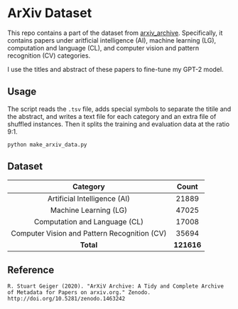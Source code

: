 # ArXiv Dataset

This repo contains a part of the dataset from [arxiv_archive](https://github.com/staeiou/arxiv_archive). Specifically, it contains papers under aritficial intelligence (AI), machine learning (LG), computation and language (CL), and computer vision and pattern recognition (CV) categories. 

I use the titles and abstract of these papers to fine-tune my GPT-2 model.

## Usage

The script reads the `.tsv` file, adds special symbols to separate the titile and the abstract, and writes a text file for each category and an extra file of shuffled instances. Then it splits the training and evaluation data at the ratio 9:1.

```shell
python make_arxiv_data.py
```

## Dataset

|                   Category                   |   Count    |
| :------------------------------------------: | :--------: |
|         Artificial Intelligence (AI)         |   21889    |
|            Machine Learning (LG)             |   47025    |
|        Computation and Language (CL)         |   17008    |
| Computer Vision and Pattern Recognition (CV) |   35694    |
|                  **Total**                   | **121616** |

## Reference

```
R. Stuart Geiger (2020). "ArXiV Archive: A Tidy and Complete Archive of Metadata for Papers on arxiv.org." Zenodo. http://doi.org/10.5281/zenodo.1463242
```

